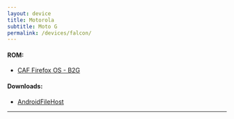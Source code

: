 ```yaml
---
layout: device
title: Motorola
subtitle: Moto G
permalink: /devices/falcon/
---
```


#### ROM:

- [CAF Firefox OS - B2G](/devices/falcon/FirefoxOS)

#### Downloads:

- [AndroidFileHost](https://www.androidfilehost.com/?w=files&flid=89694)

----
